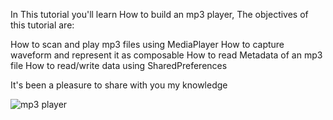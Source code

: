 In This tutorial you'll learn How to build an mp3 player, The objectives of this tutorial are:

How to scan and play mp3 files using MediaPlayer
How to capture waveform and represent it as composable
How to read Metadata of an mp3 file
How to read/write data using SharedPreferences 

It's been a pleasure to share with you my knowledge

![mp3 player](https://user-images.githubusercontent.com/104235442/204953531-b97ff382-a656-4198-87e6-4f69c866692b.jpg)
